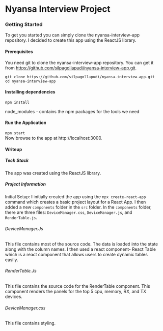 # Nyansa Interview Project

### Getting Started

To get you started you can simply clone the nyansa-interview-app repository. I decided to create this app using the ReactJS library.

#### Prerequisites

You need git to clone the nyansa-interview-app repository. You can get it from https://github.com/silpagollapudi/nyansa-interview-app.git.

`git clone https://github.com/silpagollapudi/nyansa-interview-app.git` <br>
`cd nyansa-interview-app`

#### Installing dependencies

`npm install`

node_modules - contains the npm packages for the tools we need

#### Run the Application

`npm start` <br>
Now browse to the app at http://localhost:3000.

#### Writeup

##### Tech Stack
The app was created using the ReactJS library.

##### Project Information
Initial Setup: I initially created the app using the `npx create-react-app` command which creates a basic project layout for a React App. I then added a new `components` folder in the `src` folder. In the `components` folder, there are three files: `DeviceManager.css`, `DeviceManager.js`, and `RenderTable.js`.

###### DeviceManager.Js
This file contains most of the source code. The data is loaded into the state along with the column names. I then used a react component- React Table which is a react component that allows users to create dynamic tables easily. 

###### RenderTable.Js
This file contains the source code for the RenderTable component. This component renders the panels for the top 5 cpu, memory, RX, and TX devices.

###### DeviceManager.css
This file contains styling.
